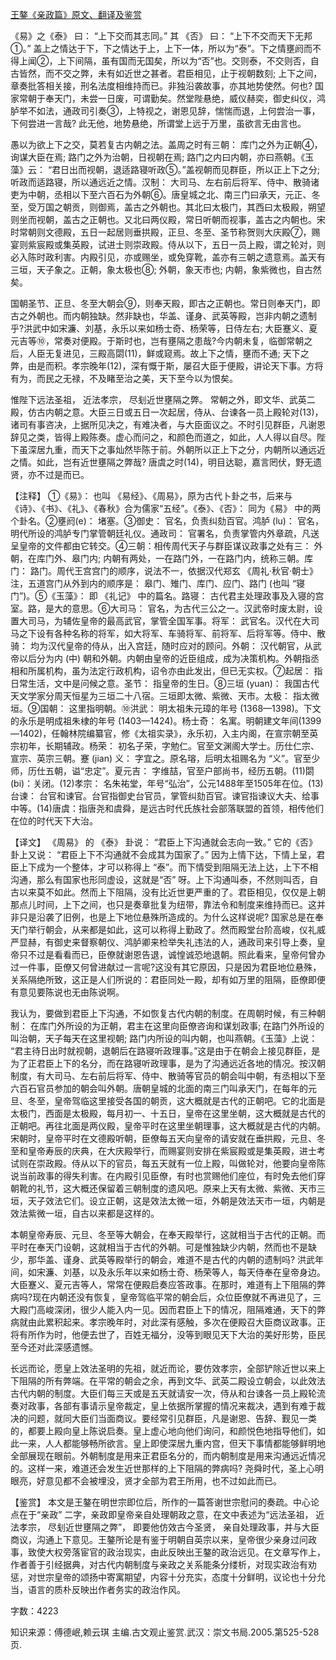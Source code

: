 [王鏊《亲政篇》原文、翻译及鉴赏](https://www.vrrw.net/wx/14154.html)

《易》之《泰》 曰： “上下交而其志同。” 其 《否》 曰： “上下不交而天下无邦①。” 盖上之情达于下，下之情达于上，上下一体，所以为“泰”。下之情壅阏而不得上闻②，上下间隔，虽有国而无国矣，所以为“否”也。交则泰，不交则否，自古皆然，而不交之弊，未有如近世之甚者。君臣相见，止于视朝数刻; 上下之间，章奏批答相关接，刑名法度相维持而已。非独沿袭故事，亦其地势使然。何也? 国家常朝于奉天门，未尝一日废，可谓勤矣。然堂陛悬绝，威仪赫奕，御史纠仪，鸿胪举不如法，通政司引奏③，上特视之，谢恩见辞，惴惴而退，上何尝治一事，下何尝进一言哉? 此无他，地势悬绝，所谓堂上远于万里，虽欲言无由言也。

愚以为欲上下之交，莫若复古内朝之法。盖周之时有三朝： 库门之外为正朝④，询谋大臣在焉; 路门之外为治朝，日视朝在焉; 路门之内曰内朝，亦曰燕朝。《玉藻》云： “君日出而视朝，退适路寝听政⑤。”盖视朝而见群臣，所以正上下之分; 听政而适路寝，所以通远近之情。汉制： 大司马、左右前后将军、侍中、散骑诸吏为中朝，丞相以下至六百石为外朝⑥。唐皇城之北、南三门曰承天，元正、冬至，受万国之朝贡，则御焉，盖古之外朝也。其北曰太极门，其西曰太极殿，朔望则坐而视朝，盖古之正朝也。又北曰两仪殿，常日听朝而视事，盖古之内朝也。宋时常朝则文德殿，五日一起居则垂拱殿，正旦、冬至、圣节称贺则大庆殿⑦，赐宴则紫宸殿或集英殿，试进士则崇政殿。侍从以下，五日一员上殿，谓之轮对，则必入陈时政利害。内殿引见，亦或赐坐，或免穿靴，盖亦有三朝之遗意焉。盖天有三垣，天子象之。正朝，象太极也⑧; 外朝，象天市也; 内朝，象紫微也，自古然矣。

国朝圣节、正旦、冬至大朝会⑨，则奉天殿，即古之正朝也。常日则奉天门，即古之外朝也。而内朝独缺。然非缺也，华盖、谨身、武英等殿，岂非内朝之遗制乎?洪武中如宋濂、刘基，永乐以来如杨士奇、杨荣等，日侍左右; 大臣蹇义、夏元吉等⑩，常奏对便殿。于斯时也，岂有壅隔之患哉?今内朝未复，临御常朝之后，人臣无复进见，三殿高閟(11)，鲜或窥焉。故上下之情，壅而不通; 天下之弊，由是而积。孝宗晚年(12)，深有慨于斯，屡召大臣于便殿，讲论天下事。方将有为，而民之无禄，不及睹至治之美，天下至今以为恨矣。

惟陛下远法圣祖， 近法孝宗， 尽刬近世壅隔之弊。 常朝之外，即文华、武英二殿，仿古内朝之意。大臣三日或五日一次起居，侍从、台谏各一员上殿轮对(13)，诸司有事咨决，上据所见决之，有难决者，与大臣面议之。不时引见群臣，凡谢恩辞见之类，皆得上殿陈奏。虚心而问之，和颜色而道之，如此，人人得以自尽。陛下虽深居九重，而天下之事灿然毕陈于前。外朝所以正上下之分，内朝所以通远近之情。如此，岂有近世壅隔之弊哉? 唐虞之时(14)，明目达聪，嘉言罔伏，野无遗贤，亦不过是而已。



【注释】 ①《易》： 也叫 《易经》、《周易》，原为古代卜卦之书，后来与 《诗》、《书》、《礼》、《春秋》合为儒家“五经”。《泰》、《否》： 同为《易》 中的两个卦名。②壅阏(e)： 堵塞。③御史： 官名，负责纠劾百官。鸿胪 (lu)： 官名，明代所设的鸿胪专门掌管朝廷礼仪。通政司： 官署名，负责掌管内外章疏，凡送呈皇帝的文件都由它转交。④三朝：相传周代天子与群臣谋议政事之处有三： 外朝，在库门外、皋门内; 内朝有两处，一在路门外，一在路门内，统称三朝。库门： 路门。周代王宫宫门的顺序，说法不一，依据汉代郑玄 《周礼·秋官·朝士》注，五道宫门从外到内的顺序是： 皋门、雉门、库门、应门、路门 (也叫 “寝门”)。⑤《玉藻》： 即 《礼记》 中的篇名。路寝： 古代君主处理政事及入寝的宫室。路，是大的意思。⑥大司马： 官名，为古代三公之一。汉武帝时废太尉，设置大司马，为辅佐皇帝的最高武官，掌管全国军事。将军： 武官名。汉代在大司马之下设有各种名称的将军，如大将军、车骑将军、前将军、后将军等。侍中、散骑： 均为汉代皇帝的侍从，出入宫廷，随时应对的顾问。外朝： 汉代朝官，从武帝以后分为内 (中) 朝和外朝。内朝由皇帝的近臣组成，成为决策机构。外朝指丞相和所属机构，虽为法定行政机构，诏令亦由此发出，但已无实权。⑦起居： 指日常生活，文中是问候之意。圣节： 指皇帝的生日。⑧三垣 (yuan)： 我国古代天文学家分周天恒星为三垣二十八宿。三垣即太微、紫微、天市。太极： 指太微垣。⑨国朝： 这里指明朝。⑩洪武： 明太祖朱元璋的年号 (1368—1398)。下文的永乐是明成祖朱棣的年号 (1403—1424)。杨士奇： 名寓。明朝建文年间(1399—1402)，任翰林院编纂官，修《太祖实录》，永乐初，入主内阁，在宣宗朝至英宗初年，长期辅政。杨荣： 初名子荣，字勉仁。官至文渊阁大学士。历仕仁宗、宣宗、英宗三朝。蹇 (jian) 义： 字宜之。原名瑢，后明太祖赐名为 “义”。官至少师，历仕五朝，谥“忠定”。夏元吉： 字维喆，官至户部尚书，经历五朝。(11)閟(bi)：关闭。(12)孝宗： 名朱祐堂，年号“弘治”，公元1488年至1505年在位。(13)台谏： 台官和谏官。台官指御史台官员，掌管纠劾百官。谏官指谏议大夫、给事中等。(14)唐虞：指唐尧和虞舜，是远古时代氏族社会部落联盟的首领，相传他们在位的时代天下大治。

【译文】 《周易》 的 《泰》 卦说： “君臣上下沟通就会志向一致。” 它的《否》卦上又说： “君臣上下不沟通就不会成其为国家了。” 因为上情下达，下情上呈，君臣上下成为一个整体，才可以称得上 “泰”。而下情受到阻隔无法上达，上下不相沟通，那么有国家也形同虚设，这就是“否” 呀。上下沟通叫泰，不然则叫否，自古以来莫不如此。然而上下阻隔，没有比近世更严重的了。君臣相见，仅仅是上朝那点儿时间，上下之间，也只是奏章批复为纽带，靠法令和制度来维持而已。这并非只是沿袭了旧例，也是上下地位悬殊所造成的。为什么这样说呢? 国家总是在奉天门举行朝会，从来都是如此，这可以称得上勤政了。然而殿堂台阶高峻，仪礼威严显赫，有御史来督察朝仪、鸿胪卿来检举失礼违法的人，通政司来引导上奏，皇帝只不过是看看而已，臣僚就谢恩告退，诚惶诚恐地退朝。照此看来，皇帝何曾办过一件事，臣僚又何曾进献过一言呢?这没有其它原因，只是因为君臣地位悬殊，关系隔绝所致，这正是人们所说的：君臣同处一殿，却有如万里的阻隔，臣僚即便有意见要陈说也无由陈说啊。

我认为，要做到君臣上下沟通，不如恢复古代内朝的制度。在周朝时候，有三种朝制： 在库门外所设的为正朝，君主在这里向臣僚咨询和谋划政事; 在路门外所设的叫治朝，天子每天在这里视朝; 路门内所设的叫内朝，也叫燕朝。《玉藻》上说： “君主待日出时就视朝，退朝后在路寝听政理事。”这是由于在朝会上接见群臣，是为了正君臣上下的名分，而在路寝听政理事，是为了沟通远近各地的情况。按汉朝制度，有大司马、左右前后将军、侍中、散骑等官员的朝会叫中朝，有丞相以下至六百石官员参加的朝会叫外朝。唐朝皇城的北面的南三门叫承天门，在每年的元旦、冬至，皇帝驾临这里接受各国的朝贡，这大概就是古代的正朝吧。它的北面是太极门，西面是太极殿，每月初一、十五日，皇帝在这里坐朝，这大概就是古代的正朝吧。再往北面是两仪殿，皇帝平时在这里坐朝理事，这大概就是古代的内朝。宋朝时，皇帝平时在文德殿听朝，臣僚每五天向皇帝的请安就在垂拱殿，元旦、冬至和皇帝寿辰的庆典，在大庆殿举行，而赐宴则安排在紫宸殿或是集英殿，进士考试则在崇政殿。侍从以下的官员，每五天就有一位上殿，叫做轮对，他要向皇帝陈说当前政事的得失利害。在内殿引见臣僚，有时也赏赐他们座位，有时免去他们穿朝靴的礼节，这大概还保留着三朝制度的遗风吧。原来上天有太微、紫微、天市三垣，天子效法它们。设立正朝，这是效法太微一垣，外朝是效法天市一垣，内朝是效法紫微一垣，自古以来都是这样的。

本朝皇帝寿辰、元旦、冬至等大朝会，在奉天殿举行，这就相当于古代的正朝。而平时在奉天门设朝，这就相当于古代的外朝。可是惟独缺少内朝，然而也不是缺少，那华盖、谨身、武英等殿举行的朝会，难道不是古代的内朝的遗制吗? 洪武年间，如宋濂、刘基，以及永乐年以来如杨士奇、杨荣等人，每天侍奉在皇帝身边。大臣蹇义、夏元吉等人，常常在便殿启奏应答政事。在那时，难道有上下阻隔的弊病吗?现在内朝还没有恢复，皇帝驾临平常的朝会后，众位臣僚就不再进见了，三大殿门高峻深闭，很少人能入内一见。因而君臣上下的情况，阻隔难通，天下的弊病就由此累积起来。孝宗晚年时，对此深有感触，多次在便殿召大臣商议政事。正将有所作为时，他便去世了，百姓无福分，没等到眼见天下大治的美好形势，臣民至今还对此深感遗憾。

长远而论，愿皇上效法圣明的先祖，就近而论，要仿效孝宗，全部铲除近世以来上下阻隔的所有弊端。在平常的朝会之余，再到文华、武英二殿设立朝会，以此效法古代内朝的制度。大臣们每三天或是五天就请安一次，侍从和台谏各一员上殿轮流奏对政事，各部有事请示皇帝裁定，皇上依据所掌握的情况来裁决，遇到有难于裁决的问题，就同大臣们当面商议。要经常引见群臣，凡是谢恩、告辞、觐见一类的，都要上殿向皇上陈说启奏。皇上虚心地向他们询问，和颜悦色地指导他们，如此一来，人人都能够畅所欲言。皇上即使深居九重内宫，但天下事情都能够鲜明地全部展现在眼前。外朝制度是用来正君臣名分的，而内朝制度是用来沟通远近情况的。这样一来，难道还会发生近世那样的上下阻隔的弊病吗? 尧舜时代，圣上心明眼亮，好意见都不会被埋没，贤才全部为君王所用，也不过如此而已。

【鉴赏】 本文是王鏊在明世宗即位后，所作的一篇答谢世宗慰问的奏疏。中心论点在于“亲政” 二字，亲政即皇帝亲自处理朝政之意，在文中表述为“远法圣祖， 近法孝宗， 尽刬近世壅隔之弊”， 即要他仿效古今圣贤， 亲自处理政事，并与大臣商议，沟通上下意见。王鏊所论是有鉴于明朝自英宗以来，皇帝很少亲身过问政事，致使大权旁落宦官的政治现实，由此反映出王鏊的政治远见。在文章写作上，作者善于引经据典，对古代内朝制度与亲政之关系能条分缕析，对现实政治有劝惩，对世宗皇帝的颂扬中寄寓期望，内容十分充实，态度十分鲜明，议论也十分允当，语言的质朴反映出作者务实的政治作风。

字数：4223

知识来源：傅德岷,赖云琪 主编.古文观止鉴赏.武汉：崇文书局.2005.第525-528页.

